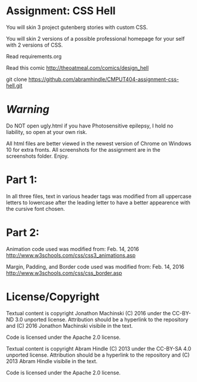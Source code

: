 Assignment: CSS Hell
====================

You will skin 3 project gutenberg stories with custom CSS.

You will skin 2 versions of a possible professional homepage for your
self with 2 versions of CSS.

Read requirements.org

Read this comic http://theoatmeal.com/comics/design_hell

git clone https://github.com/abramhindle/CMPUT404-assignment-css-hell.git

***Warning***
=================

Do NOT open ugly.html if you have Photosensitive epilepsy, I hold no liability, 
so open at your own risk.

All html files are better viewed in the newest version of Chrome on Windows 10 for extra fronts. All screenshots for
 the assignment are in the screenshots folder. Enjoy.

Part 1:
=================

In all three files, text in various header tags was modified from all 
uppercase letters to lowercase after the leading letter to have a better
appearence with the cursive font chosen.

Part 2:
=================

Animation code used was modified from:
Feb. 14, 2016
http://www.w3schools.com/css/css3_animations.asp

Margin, Padding, and Border code used was modified from:
Feb. 14, 2016
http://www.w3schools.com/css/css_border.asp

License/Copyright
=================

Textual content is copyright Jonathon Machinski (C) 2016 under the CC-BY-ND
3.0 unported license. Attribution should be a hyperlink to the
repository and (C) 2016 Jonathon Machinski visibile in the text.

Code is licensed under the Apache 2.0 license.

Textual content is copyright Abram Hindle (C) 2013 under the CC-BY-SA
4.0 unported license. Attribution should be a hyperlink to the
repository and (C) 2013 Abram Hindle visibile in the text.

Code is licensed under the Apache 2.0 license.



